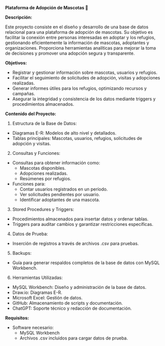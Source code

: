 **Plataforma de Adopción de Mascotas 🐾**

**Descripción:**

Este proyecto consiste en el diseño y desarrollo de una base de datos relacional para una plataforma de adopción de mascotas. Su objetivo es facilitar la conexión entre personas interesadas en adoptar y los refugios, gestionando eficientemente la información de mascotas, adoptantes y organizaciones. Proporciona herramientas analíticas para mejorar la toma de decisiones y promover una adopción segura y transparente.
  
**Objetivos:**
- Registrar y gestionar información sobre mascotas, usuarios y refugios.
- Facilitar el seguimiento de solicitudes de adopción, visitas y adopciones realizadas.
- Generar informes útiles para los refugios, optimizando recursos y campañas.
- Asegurar la integridad y consistencia de los datos mediante triggers y procedimientos almacenados.

**Contenido del Proyecto:**
1. Estructura de la Base de Datos:
- Diagramas E-R: Modelos de alto nivel y detallados.
- Tablas principales: Mascotas, usuarios, refugios, solicitudes de adopción y visitas.
2. Consultas y Funciones:
- Consultas para obtener información como:
  - Mascotas disponibles.
  - Adopciones realizadas.
  - Resúmenes por refugios.
- Funciones para:
  - Contar usuarios registrados en un período.
  - Ver solicitudes pendientes por usuario.
  - Identificar adoptantes de una mascota.
3. Stored Procedures y Triggers: 
- Procedimientos almacenados para insertar datos y ordenar tablas.
- Triggers para auditar cambios y garantizar restricciones específicas.
4. Datos de Prueba:
- Inserción de registros a través de archivos .csv para pruebas.
5. Backups:
- Guía para generar respaldos completos de la base de datos con MySQL Workbench.
6. Herramientas Utilizadas:
- MySQL Workbench: Diseño y administración de la base de datos.
- Draw.io: Diagramas E-R.
- Microsoft Excel: Gestión de datos.
- GitHub: Almacenamiento de scripts y documentación.
- ChatGPT: Soporte técnico y redacción de documentación.

**Requisitos:**
- Software necesario:
  - MySQL Workbench
  - Archivos .csv incluidos para cargar datos de prueba.
